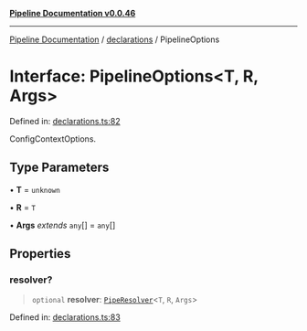 [**Pipeline Documentation v0.0.46**](../../README.md)

***

[Pipeline Documentation](../../modules.md) / [declarations](../README.md) / PipelineOptions

# Interface: PipelineOptions\<T, R, Args\>

Defined in: [declarations.ts:82](https://github.com/stonemjs/pipeline/blob/c8a1fcbfdda4004779e43e603ed49dbe9ca9323f/src/declarations.ts#L82)

ConfigContextOptions.

## Type Parameters

• **T** = `unknown`

• **R** = `T`

• **Args** *extends* `any`[] = `any`[]

## Properties

### resolver?

> `optional` **resolver**: [`PipeResolver`](../type-aliases/PipeResolver.md)\<`T`, `R`, `Args`\>

Defined in: [declarations.ts:83](https://github.com/stonemjs/pipeline/blob/c8a1fcbfdda4004779e43e603ed49dbe9ca9323f/src/declarations.ts#L83)
